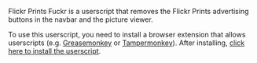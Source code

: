 Flickr Prints Fuckr is a userscript that removes the Flickr Prints advertising buttons in the navbar and the picture viewer.

To use this userscript, you need to install a browser extension that allows userscripts (e.g. [Greasemonkey](https://addons.mozilla.org/de/firefox/addon/greasemonkey/) or [Tampermonkey](http://tampermonkey.net)).
After installing, [click here to install the userscript](https://github.com/tobimori/flickrprints-fuckr/raw/master/flickrprintsfuckr.user.js).
